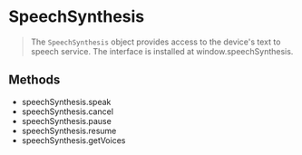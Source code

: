 SpeechSynthesis
======

> The `SpeechSynthesis` object provides access to the device's text to speech service.
> The interface is installed at window.speechSynthesis.

Methods
-------

- speechSynthesis.speak
- speechSynthesis.cancel
- speechSynthesis.pause
- speechSynthesis.resume
- speechSynthesis.getVoices

